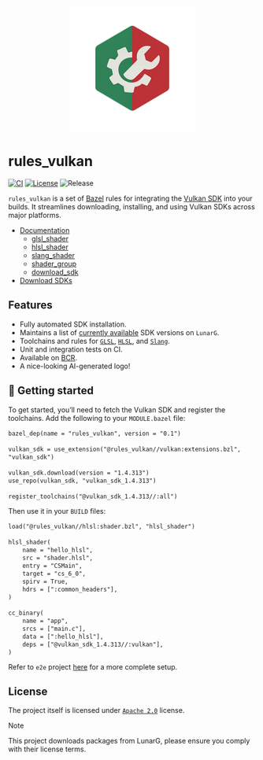 <p align="center">
  <img src="docs/logo.png" />
</p>

# rules_vulkan

[![CI](https://github.com/mxpv/rules_vulkan/actions/workflows/ci.yml/badge.svg?branch=main)](https://github.com/mxpv/rules_vulkan/actions/workflows/ci.yml)
[![License](https://img.shields.io/github/license/mxpv/rules_vulkan)](./LICENSE)
![Release](https://img.shields.io/github/v/release/mxpv/rules_vulkan)

`rules_vulkan` is a set of [Bazel](https://bazel.build) rules for integrating the [Vulkan SDK](https://vulkan.lunarg.com/)
into your builds. It streamlines downloading, installing, and using Vulkan SDKs across major platforms.

- [Documentation](./docs/index.md)
  + [glsl_shader](https://github.com/mxpv/rules_vulkan/blob/main/docs/index.md#glsl_shader)
  + [hlsl_shader](https://github.com/mxpv/rules_vulkan/blob/main/docs/index.md#hlsl_shader)
  + [slang_shader](https://github.com/mxpv/rules_vulkan/blob/main/docs/index.md#slang_shader)
  + [shader_group](https://github.com/mxpv/rules_vulkan/blob/main/docs/index.md#shader_group)
  + [download_sdk](https://github.com/mxpv/rules_vulkan/blob/main/docs/index.md#download_sdk)
- [Download SDKs](https://vulkan.lunarg.com)

## Features
- Fully automated SDK installation.
- Maintains a list of [currently available](./vulkan/private/versions.bzl) SDK versions on `LunarG`.
- Toolchains and rules for [`GLSL`](https://github.com/mxpv/rules_vulkan/blob/main/docs/index.md#glsl_shader), [`HLSL`](https://github.com/mxpv/rules_vulkan/blob/main/docs/index.md#hlsl_shader), and [`Slang`](https://github.com/mxpv/rules_vulkan/blob/main/docs/index.md#slang_shader).
- Unit and integration tests on CI.
- Available on [BCR](https://registry.bazel.build/modules/rules_vulkan).
- A nice-looking AI-generated logo!


## :beginner: Getting started

To get started, you’ll need to fetch the Vulkan SDK and register the toolchains.
Add the following to your `MODULE.bazel` file:

```bazel
bazel_dep(name = "rules_vulkan", version = "0.1")

vulkan_sdk = use_extension("@rules_vulkan//vulkan:extensions.bzl", "vulkan_sdk")

vulkan_sdk.download(version = "1.4.313")
use_repo(vulkan_sdk, "vulkan_sdk_1.4.313")

register_toolchains("@vulkan_sdk_1.4.313//:all")
```

Then use it in your `BUILD` files:

```bazel
load("@rules_vulkan//hlsl:shader.bzl", "hlsl_shader")

hlsl_shader(
    name = "hello_hlsl",
    src = "shader.hlsl",
    entry = "CSMain",
    target = "cs_6_0",
    spirv = True,
    hdrs = [":common_headers"],
)

cc_binary(
    name = "app",
    srcs = ["main.c"],
    data = [":hello_hlsl"],
    deps = ["@vulkan_sdk_1.4.313//:vulkan"],
)

```

Refer to `e2e` project [here](./e2e/smoke/BUILD) for a more complete setup.

## License

The project itself is licensed under [`Apache 2.0`](./LICENSE) license.

> [!NOTE]
> This project downloads packages from LunarG, please ensure you comply with their license terms.

